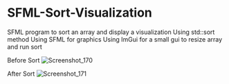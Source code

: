 # SFML-Sort-Visualization
SFML program to sort an array and display a visualization
Using std::sort method
Using SFML for graphics
Using ImGui for a small gui to resize array and run sort

Before Sort
![Screenshot_170](https://github.com/blackstoneDavidJ/SFML-Sort-Visualization/assets/62959991/2438615c-0c07-41f5-989d-03d826e4f394)

After Sort
![Screenshot_171](https://github.com/blackstoneDavidJ/SFML-Sort-Visualization/assets/62959991/adff8b26-e86c-44b9-ab3c-e471ea091cf4)
